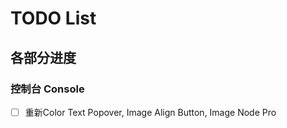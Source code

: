# TODO List

## 各部分进度

### 控制台 Console

- [ ] 重新Color Text Popover, Image Align Button, Image Node Pro
